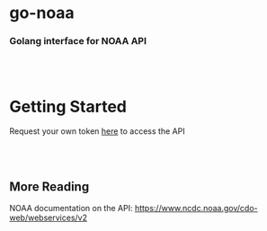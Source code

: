 # go-noaa
### Golang interface for NOAA API

<br/><br/>

# Getting Started

Request your own token [here](https://www.ncdc.noaa.gov/cdo-web/token) to access the API

<br/><br/>

## More Reading
NOAA documentation on the API: https://www.ncdc.noaa.gov/cdo-web/webservices/v2